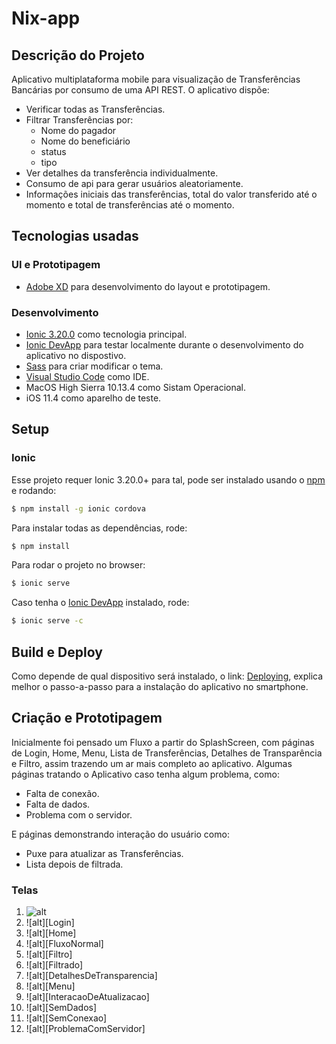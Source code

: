 # Nix-app
## Descrição do Projeto

Aplicativo multiplataforma mobile para visualização de Transferências Bancárias por consumo de uma API REST.
O aplicativo dispõe:
- Verificar todas as Transferências.
- Filtrar Transferências por:
    * Nome do pagador
    * Nome do beneficiário
    * status
    * tipo
- Ver detalhes da transferência individualmente.
- Consumo de api para gerar usuários aleatoriamente.
- Informações iniciais das transferências, total do valor transferido até o momento e total de transferências até o momento.

## Tecnologias usadas

### UI e Prototipagem

* [Adobe XD](https://www.adobe.com/products/xd.html) para desenvolvimento do layout e prototipagem.

### Desenvolvimento

* [Ionic 3.20.0](https://ionicframework.com/) como tecnologia principal.
* [Ionic DevApp](https://ionicframework.com/docs/pro/devapp/) para testar localmente durante o desenvolvimento do aplicativo no dispostivo.
* [Sass](https://sass-lang.com/) para criar modificar o tema.
* [Visual Studio Code](https://code.visualstudio.com/) como IDE.
* MacOS High Sierra 10.13.4 como Sistam Operacional.
* iOS 11.4 como aparelho de teste.

## Setup

### Ionic

Esse projeto requer Ionic 3.20.0+ para tal, pode ser instalado usando o [npm](https://www.npmjs.com/) e rodando:

```bash 
$ npm install -g ionic cordova
```
Para instalar todas as dependências, rode:

```bash 
$ npm install
```
Para rodar o projeto no browser:

```bash
$ ionic serve
```
Caso tenha o [Ionic DevApp](https://ionicframework.com/docs/pro/devapp/) instalado, rode:
```bash
$ ionic serve -c
```
## Build e Deploy

Como depende de qual dispositivo será instalado, o link: [Deploying](https://ionicframework.com/docs/intro/deploying/), explica melhor o passo-a-passo para a instalação do aplicativo no smartphone.

## Criação e Prototipagem

Inicialmente foi pensado um Fluxo a partir do SplashScreen, com páginas de Login, Home, Menu, Lista de Transferências, Detalhes de Transparência e Filtro, assim trazendo um ar mais completo ao aplicativo.
Algumas páginas tratando o Aplicativo caso tenha algum problema, como:
- Falta de conexão.
- Falta de dados.
- Problema com o servidor.

E páginas demonstrando interação do usuário como:
- Puxe para atualizar as Transferências.
- Lista depois de filtrada.

### Telas

1. ![alt][SplashScreen]
2. ![alt][Login]
3. ![alt][Home]
4. ![alt][FluxoNormal]
5. ![alt][Filtro]
6. ![alt][Filtrado]
7. ![alt][DetalhesDeTransparencia]
8. ![alt][Menu]
9. ![alt][InteracaoDeAtualizacao]
10. ![alt][SemDados]
11. ![alt][SemConexao]
12. ![alt][ProblemaComServidor]

[SplashScreen]:(https://raw.githubusercontent.com/willyelns/Nix-app/master/prototipo-info/SplashScreen.png) "SplashScreen"